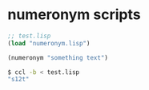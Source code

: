 # numeronym scripts

```lisp
;; test.lisp
(load "numeronym.lisp")

(numeronym "something text")
```

```sh
$ ccl -b < test.lisp
"s12t"
```
